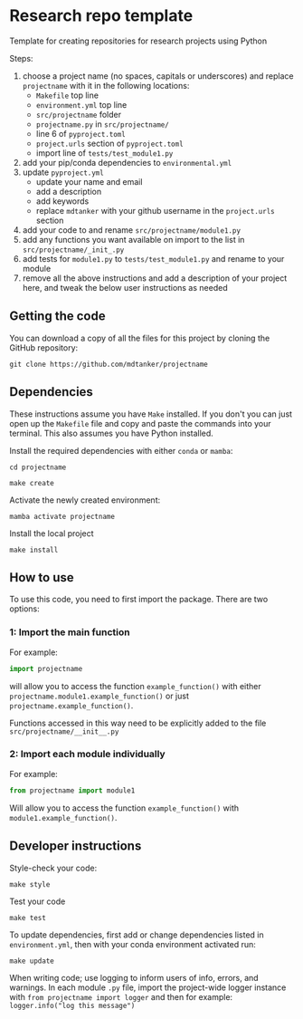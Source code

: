 # Research repo template
Template for creating repositories for research projects using Python

Steps:
1) choose a project name (no spaces, capitals or underscores) and replace `projectname` with it in the following locations:
    - `Makefile` top line
    - `environment.yml` top line
    - `src/projectname` folder
    - `projectname.py` in `src/projectname/`
    - line 6 of `pyproject.toml`
    - `project.urls` section of `pyproject.toml`
    - import line of `tests/test_module1.py`
2) add your pip/conda dependencies to `environmental.yml`
3) update `pyproject.yml`
    - update your name and email
    - add a description
    - add keywords
    - replace `mdtanker` with your github username in the `project.urls` section
4) add your code to and rename `src/projectname/module1.py`
5) add any functions you want available on import to the list in `src/projectname/_init_.py`
6) add tests for `module1.py` to `tests/test_module1.py` and rename to your module
7) remove all the above instructions and add a description of your project here, and tweak the below user instructions as needed


## Getting the code

You can download a copy of all the files for this project by cloning the GitHub repository:

    git clone https://github.com/mdtanker/projectname

## Dependencies

These instructions assume you have `Make` installed. If you don't you can just open up the `Makefile` file and copy and paste the commands into your terminal. This also assumes you have Python installed.

Install the required dependencies with either `conda` or `mamba`:

    cd projectname

    make create

Activate the newly created environment:

    mamba activate projectname

Install the local project

    make install


## How to use

To use this code, you need to first import the package. There are two options:

### 1: Import the main function

For example:
```python
import projectname
```

will allow you to access the function `example_function()` with either `projectname.module1.example_function()` or just `projectname.example_function()`.

Functions accessed in this way need to be explicitly added to the file `src/projectname/__init__.py`

### 2: Import each module individually

For example:
```python
from projectname import module1
```
Will allow you to access the function `example_function()` with `module1.example_function()`.


## Developer instructions

Style-check your code:

    make style

Test your code

    make test

To update dependencies, first add or change dependencies listed in `environment.yml`, then with your conda environment activated run:

    make update

When writing code; use logging to inform users of info, errors, and warnings. In each module `.py` file, import the project-wide logger instance with `from projectname import logger` and then for example: `logger.info("log this message")`
